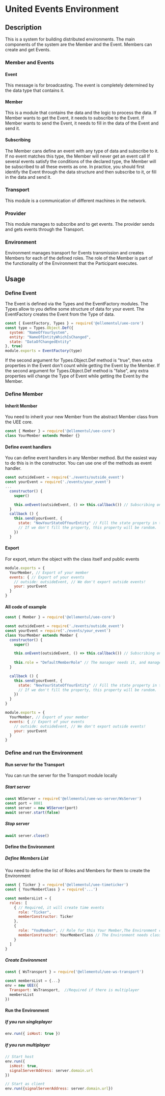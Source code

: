 # United Events Environment

## Description
This is a system for building distributed environments.
The main components of the system are the Member and the Event. Members can create and get Events.

### Member and Events
#### Event
This message is for broadcasting.
The event is completely determined by the data type that contains it.

#### Member
This is a module that contains the data and the logic to process the data.
If Member wants to get the Event, it needs to subscribe to the Event. 
If Member wants to send the Event, it needs to fill in the data of the Event and send it.

#### Subscribing
The Member cans define an event with any type of data and subscribe to it.
If no event matches this type, the Member will never get an event call
If several events satisfy the conditions of the declared type, the Member will be subscribed to all these events as one.
In practice, you should first identify the Event through the data structure and then subscribe to it, or fill in the data and send it.

### Transport
This module is a communication of different machines in the network.

### Provider
This module manages to subscribe and to get events.
The provider sends and gets events through the Transport.

### Environment
Environment manages transport for Events transmission and creates Members for each of the defined roles.
The role of the Member is part of the functionality of the Environment that the Participant executes.

## Usage
### Define Event
The Event is defined via the Types and the EventFactory modules.
The Types allow to you define some structure of data for your event.
The EventFactory creates the Event from the Type of data.
```js
const { EventFactory, Types } = require('@ellementul/uee-core')
const type = Types.Object.Def({
  system: "NameOfYourSystem",
  entity: "NameOfEntityWhichIsChanged",
  state: "DataOfChangedEntity"
}, true) 
module.exports = EventFactory(type)
```
If the second argument for Types.Object.Def method is "true", then extra properties in the Event don't count while getting the Event by the Member.
If the second argument for Types.Object.Def method is "false", any extra properties will change the Type of Event while getting the Event by the Member.

### Define Member
#### Inherit Member
You need to inherit your new Member from the abstract Member class from the UEE core.
```js
const { Member } = require('@ellementul/uee-core')
class YourMember extends Member {}
```

#### Define event handlers
You can define event handlers in any Member method.
But the easiest way to do this is in the constructor.
You can use one of the methods as event handler.
```js
const outsideEvent = require('./events/outside_event')
const yourEvent = require('./events/your_event')
...
  constructor() {
    super()

    this.onEvent(outsideEvent, () => this.callback()) // Subscribing on event
  }
  callback () {
    this.send(yourEvent, {
      state: "NewYourStateOfYourEntity" // Fill the state property in the event
      // If we don't fill the property, this property will be random.
    })
  }
```

#### Export
For export, return the object with the class itself and public events
```js
module.exports = { 
  YourMember, // Export of your member
  events: { // Export of your events
    // outside: outsideEvent, // We don't export outside events!
    your: yourEvent
  }
}
```

#### All code of example
```js
const { Member } = require('@ellementul/uee-core')

const outsideEvent = require('./events/outside_event')
const yourEvent = require('./events/your_event')
class YourMember extends Member {
  constructor() {
    super()

    this.onEvent(outsideEvent, () => this.callback()) // Subscribing on event
    
    this.role = "DefaultMemberRole" // The manager needs it, and manager can change it
  }

  callback () {
    this.send(yourEvent, {
      state: "NewYourStateOfYourEntity" // Fill the state property in the event
      // If we don't fill the property, this property will be random.
    })
  }
}

module.exports = { 
  YourMember, // Export of your member
  events: { // Export of your events
    // outside: outsideEvent, // We don't export outside events!
    your: yourEvent
  }
}
```
### Define and run the Environment
#### Run server for the Transport
You can run the server for the Transport module locally
##### Start server
```js
const WSServer = require('@ellementul/uee-ws-server/WsServer')
const port = 8081
const server = new WSServer(port)
await server.start(false)
```
##### Stop server
```js
await server.close()
```

#### Define the Environment
##### Define Members List
You need to define the list of Roles and Members for them to create the Environment
```js
const { Ticker } = require('@ellementul/uee-timeticker')
const { YourMemberClass } = require('...')

const membersList = {
  roles: [
    { // Required, it will create time events
      role: "Ticker",
      memberConstructor: Ticker
    },
    {
      role: "YouMember", // Role for this Your Member,The Environment ca create some instances for one role
      memberConstructor: YourMemberClass // The Environment needs class to create a instance of the Member
    }
  ]
}
```
##### Create Environment
```js
const { WsTransport } = require('@ellementul/uee-ws-transport')

const membersList = {...}
env = new UEE({
  Transport: WsTransport,  //Required if there is multiplayer
  membersList
})
```

#### Run the Environment
##### If you run singleplayer
```js
env.run({ isHost: true })
```
##### If you run multiplayer
```js
// Start host
env.run({
  isHost: true,
  signalServerAddress: server.domain.url
})

// Start as client
env.run({signalServerAddress: server.domain.url})
```
